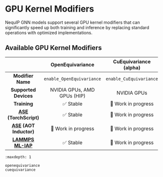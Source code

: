 # GPU Kernel Modifiers

NequIP GNN models support several GPU kernel modifiers that can significantly speed up both training and inference by replacing standard operations with optimized implementations.

## Available GPU Kernel Modifiers

|  | <center>**OpenEquivariance**</center> | <center>**CuEquivariance** (alpha) </center> |
|--|---------------------------------------|-------------------------------------|
| <center>**Modifier Name**</center> | <center>`enable_OpenEquivariance`</center> | <center>`enable_CuEquivariance`</center> |
| <center>**Supported Devices**</center> | <center>NVIDIA GPUs, AMD GPUs (HIP)</center> | <center>NVIDIA GPUs</center> |
| <center>**Training**</center> | <center>✅ Stable</center> | <center>🔨 Work in progress</center> |
| <center>**[ASE](../../integrations/ase.md) (TorchScript)**</center> | <center>✅ Stable</center> | <center>🔨 Work in progress</center> |
| <center>**[ASE](../../integrations/ase.md) (AOT Inductor)**</center> | <center>🔨 Work in progress</center> | <center>🔨 Work in progress</center> |
| <center>**[LAMMPS ML-IAP](../../integrations/lammps/mliap.md)**</center> | <center>✅ Stable</center> | <center>🔨 Work in progress</center> |

```{toctree}
:maxdepth: 1

openequivariance
cuequivariance
```